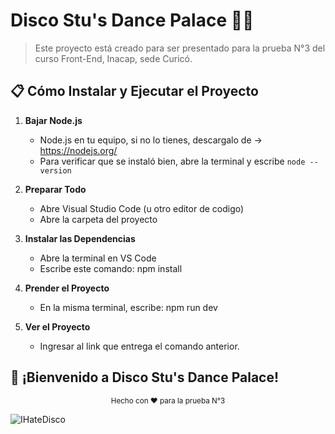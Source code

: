 # Disco Stu's Dance Palace 🕺💃

> Este proyecto está creado para ser presentado para la prueba N°3 del curso Front-End, Inacap, sede Curicó.


## 📋 Cómo Instalar y Ejecutar el Proyecto

1. **Bajar Node.js**
    - Node.js en tu equipo, si no lo tienes, descargalo de -> https://nodejs.org/
    - Para verificar que se instaló bien, abre la terminal y escribe `node --version`

2. **Preparar Todo**
    - Abre Visual Studio Code (u otro editor de codigo)
    - Abre la carpeta del proyecto

3. **Instalar las Dependencias**
    - Abre la terminal en VS Code 
    - Escribe este comando: npm install

4. **Prender el Proyecto**
    - En la misma terminal, escribe: npm run dev

5. **Ver el Proyecto**
    - Ingresar al link que entrega el comando anterior.


## 🎉 ¡Bienvenido a Disco Stu's Dance Palace!


<div align="center">
  <sub>Hecho con ❤️ para la prueba N°3</sub>
</div>

![IHateDisco](/Imagenes/iHateDisco.gif)
